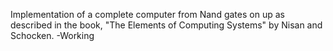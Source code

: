 Implementation of a complete computer from Nand gates on up as described in the book,
"The Elements of Computing Systems" by Nisan and Schocken.
-Working
